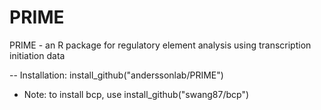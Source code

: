 # PRIME
PRIME - an R package for regulatory element analysis using transcription initiation data

-- Installation:
install_github("anderssonlab/PRIME")

- Note: 
to install bcp, use install_github("swang87/bcp")